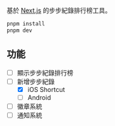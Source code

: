 基於 [Next.js](https://nextjs.org/) 的步步紀錄排行榜工具。

```bash
pnpm install
pnpm dev
```

## 功能

- [ ] 顯示步步紀錄排行榜
- [ ] 新增步步紀錄
  - [x] iOS Shortcut
  - [ ] Android
- [ ] 徽章系統
- [ ] 通知系統
